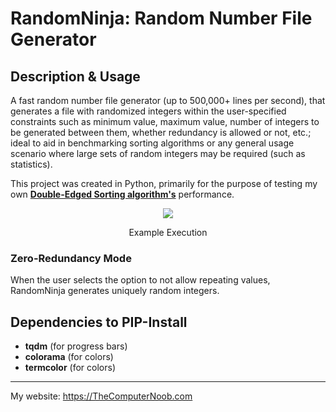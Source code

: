 # RandomNinja: Random Number File Generator

## Description & Usage
A fast random number file generator (up to 500,000+ lines per second), that generates a file with randomized integers within the user-specified constraints such as minimum value, maximum value, number of integers to be generated between them, whether redundancy is allowed or not, etc.; ideal to aid in benchmarking sorting algorithms or any general usage scenario where large sets of random integers may be required (such as statistics).

This project was created in Python, primarily for the purpose of testing my own [**Double-Edged Sorting algorithm's**](https://github.com/SHUR1K-N/Double-Edged-Sort) performance.

<div align="center">
<img src="https://raw.githubusercontent.com/SHUR1K-N/RandomNinja-Random-Number-File-Generator/master/Images/Example.png" >
<p>Example Execution</p>
</div>

### Zero-Redundancy Mode
When the user selects the option to not allow repeating values, RandomNinja generates uniquely random integers.

## Dependencies to PIP-Install
- **tqdm** (for progress bars)
- **colorama** (for colors)
- **termcolor** (for colors)

------------

My website: https://TheComputerNoob.com
